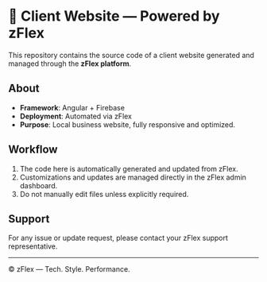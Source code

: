 # 🚀 Client Website — Powered by zFlex

This repository contains the source code of a client website generated and managed through the **zFlex platform**.

## About

* **Framework**: Angular + Firebase
* **Deployment**: Automated via zFlex
* **Purpose**: Local business website, fully responsive and optimized.

## Workflow

1. The code here is automatically generated and updated from zFlex.
2. Customizations and updates are managed directly in the zFlex admin dashboard.
3. Do not manually edit files unless explicitly required.

## Support

For any issue or update request, please contact your zFlex support representative.

---

© zFlex — Tech. Style. Performance.
